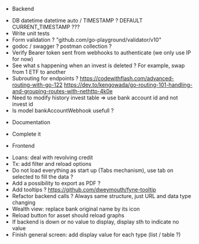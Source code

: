 * Backend
- DB datetime datetime auto / TIMESTAMP ? DEFAULT CURRENT_TIMESTAMP ???
- Write unit tests
- Form validation ? "github.com/go-playground/validator/v10"
- godoc / swagger ? postman collection ?
- Verify Bearer token sent from webhooks to authenticate (we only use IP for now)
- See what s happening when an invest is deleted ? For example, swap from 1 ETF to another
- Subrouting for endpoints ?
    https://codewithflash.com/advanced-routing-with-go-122
    https://dev.to/kengowada/go-routing-101-handling-and-grouping-routes-with-nethttp-4k0e
- Need to modify history invest table => use bank account id and not invest id
- Is model bankAccountWebhook usefull ?

* Documentation
- Complete it

* Frontend
- Loans: deal with revolving credit
- Tx: add filter and reload options
- Do not load everything as start up (Tabs mechanism), use tab on selected to fill the data ?
- Add a possibility to export as PDF ?
- Add tooltips ? https://github.com/dweymouth/fyne-tooltip
- Refactor backend calls ? Always same structure, just URL and data type changing
- Wealth view: replace bank original name by its icon
- Reload button for asset should reload graphs
- If backend is down or no value to display, display sth to indicate no value
- Finish general screen: add display value for each type (list / table ?)
